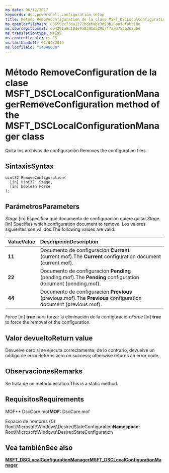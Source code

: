 ```yaml
---
ms.date: 06/12/2017
keywords: dsc,powershell,configuration,setup
title: Método RemoveConfiguration de la clase MSFT_DSCLocalConfigurationManager
ms.openlocfilehash: 03555cc73da1272bdebebc3d93b26aaf8fabc18e
ms.sourcegitcommit: e04292a9c10de9a8391d529b7f7aa3753b362dbe
ms.translationtype: MTE95
ms.contentlocale: es-ES
ms.lasthandoff: 01/04/2019
ms.locfileid: "54048038"
---
```

# <a name="removeconfiguration-method-of-the-msftdsclocalconfigurationmanager-class"></a><span data-ttu-id="34f2f-103">Método RemoveConfiguration de la clase MSFT_DSCLocalConfigurationManager</span><span class="sxs-lookup"><span data-stu-id="34f2f-103">RemoveConfiguration method of the MSFT_DSCLocalConfigurationManager class</span></span>

<span data-ttu-id="34f2f-104">Quita los archivos de configuración.</span><span class="sxs-lookup"><span data-stu-id="34f2f-104">Removes the configuration files.</span></span>

## <a name="syntax"></a><span data-ttu-id="34f2f-105">Sintaxis</span><span class="sxs-lookup"><span data-stu-id="34f2f-105">Syntax</span></span>

```mof
uint32 RemoveConfiguration(
  [in] uint32  Stage,
  [in] boolean Force
);
```

## <a name="parameters"></a><span data-ttu-id="34f2f-106">Parámetros</span><span class="sxs-lookup"><span data-stu-id="34f2f-106">Parameters</span></span>

<span data-ttu-id="34f2f-107">*Stage* \[in\] Especifica qué documento de configuración quiere quitar.</span><span class="sxs-lookup"><span data-stu-id="34f2f-107">*Stage* \[in\] Specifies which configuration document to remove.</span></span> <span data-ttu-id="34f2f-108">Los valores siguientes son válidos:</span><span class="sxs-lookup"><span data-stu-id="34f2f-108">The following values are valid:</span></span>

|<span data-ttu-id="34f2f-109">Value</span><span class="sxs-lookup"><span data-stu-id="34f2f-109">Value</span></span> |<span data-ttu-id="34f2f-110">Descripción</span><span class="sxs-lookup"><span data-stu-id="34f2f-110">Description</span></span> |
|:--- |:---|
|<span data-ttu-id="34f2f-111">**1**</span><span class="sxs-lookup"><span data-stu-id="34f2f-111">**1**</span></span> | <span data-ttu-id="34f2f-112">Documento de configuración **Current** (current.mof).</span><span class="sxs-lookup"><span data-stu-id="34f2f-112">The **Current** configuration document (current.mof).</span></span> |
|<span data-ttu-id="34f2f-113">**2**</span><span class="sxs-lookup"><span data-stu-id="34f2f-113">**2**</span></span> | <span data-ttu-id="34f2f-114">Documento de configuración **Pending** (pending.mof).</span><span class="sxs-lookup"><span data-stu-id="34f2f-114">The **Pending** configuration document (pending.mof).</span></span>  |
|<span data-ttu-id="34f2f-115">**4**</span><span class="sxs-lookup"><span data-stu-id="34f2f-115">**4**</span></span> | <span data-ttu-id="34f2f-116">Documento de configuración **Previous** (previous.mof).</span><span class="sxs-lookup"><span data-stu-id="34f2f-116">The **Previous** configuration document (previous.mof).</span></span> |

<span data-ttu-id="34f2f-117">*Force* \[in\] **true** para forzar la eliminación de la configuración.</span><span class="sxs-lookup"><span data-stu-id="34f2f-117">*Force* \[in\] **true** to force the removal of the configuration.</span></span>

## <a name="return-value"></a><span data-ttu-id="34f2f-118">Valor devuelto</span><span class="sxs-lookup"><span data-stu-id="34f2f-118">Return value</span></span>

<span data-ttu-id="34f2f-119">Devuelve cero si se ejecuta correctamente; de lo contrario, devuelve un código de error.</span><span class="sxs-lookup"><span data-stu-id="34f2f-119">Returns zero on success; otherwise returns an error code.</span></span>

## <a name="remarks"></a><span data-ttu-id="34f2f-120">Observaciones</span><span class="sxs-lookup"><span data-stu-id="34f2f-120">Remarks</span></span>

<span data-ttu-id="34f2f-121">Se trata de un método estático.</span><span class="sxs-lookup"><span data-stu-id="34f2f-121">This is a static method.</span></span>

## <a name="requirements"></a><span data-ttu-id="34f2f-122">Requisitos</span><span class="sxs-lookup"><span data-stu-id="34f2f-122">Requirements</span></span>

<span data-ttu-id="34f2f-123">MOF\*\* DscCore.mof</span><span class="sxs-lookup"><span data-stu-id="34f2f-123">**MOF:** DscCore.mof</span></span>

<span data-ttu-id="34f2f-124">Espacio de nombres {0} Root\Microsoft\Windows\DesiredStateConfiguration</span><span class="sxs-lookup"><span data-stu-id="34f2f-124">**Namespace**: Root\Microsoft\Windows\DesiredStateConfiguration</span></span>

## <a name="see-also"></a><span data-ttu-id="34f2f-125">Vea también</span><span class="sxs-lookup"><span data-stu-id="34f2f-125">See also</span></span>

[<span data-ttu-id="34f2f-126">**MSFT_DSCLocalConfigurationManager**</span><span class="sxs-lookup"><span data-stu-id="34f2f-126">**MSFT_DSCLocalConfigurationManager**</span></span>](msft-dsclocalconfigurationmanager.md)